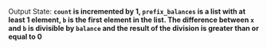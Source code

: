 Output State: **`count` is incremented by 1, `prefix_balances` is a list with at least 1 element, `b` is the first element in the list. The difference between `x` and `b` is divisible by `balance` and the result of the division is greater than or equal to 0**